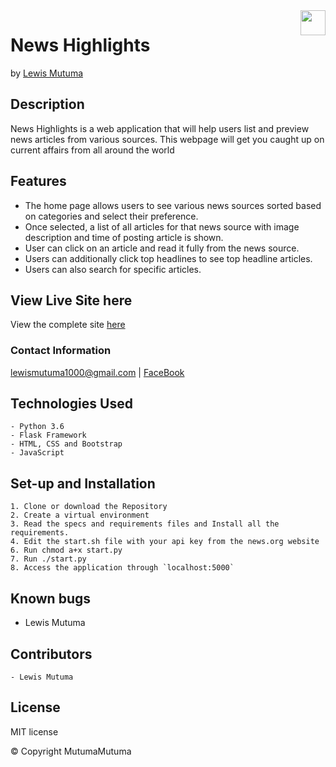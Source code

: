 <img src="https://fay-readme.de/wp-content/uploads/2016/09/Logo-Test_2-4.png" height="40px" align="right">

# News Highlights 

by [Lewis Mutuma](https://mutumamutuma.github.io/Portfolio/)

## Description

News Highlights is a web application that will help users list and preview news articles from various sources.
This webpage will get you caught up on current affairs from all around the world

## Features

- The home page allows users to see various news sources sorted based on categories and select their preference.
- Once selected, a list of all articles for that news source with image description and time of posting article is shown.
- User can click on an article and read it fully from the news source.
- Users can additionally click top headlines to see top headline articles.
- Users can also search for specific articles.

## View Live Site here

View the complete site [here](gfhgv )

### Contact Information

[lewismutuma1000@gmail.com](gmail.com) | [FaceBook](www.facebook.com)

## Technologies Used

    - Python 3.6
    - Flask Framework
    - HTML, CSS and Bootstrap
    - JavaScript

## Set-up and Installation

    1. Clone or download the Repository
    2. Create a virtual environment
    3. Read the specs and requirements files and Install all the requirements.
    4. Edit the start.sh file with your api key from the news.org website
    6. Run chmod a+x start.py
    7. Run ./start.py
    8. Access the application through `localhost:5000`

## Known bugs

- Lewis Mutuma

## Contributors

    - Lewis Mutuma

## License

MIT license

&copy; Copyright MutumaMutuma